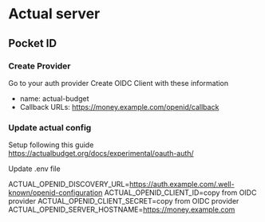 # Actual server

## Pocket ID

### Create Provider

Go to your auth provider
Create OIDC Client with these information

- name: actual-budget
- Callback URLs: https://money.example.com/openid/callback

### Update actual config

Setup following this guide https://actualbudget.org/docs/experimental/oauth-auth/

Update .env file

ACTUAL_OPENID_DISCOVERY_URL=https://auth.example.com/.well-known/openid-configuration
ACTUAL_OPENID_CLIENT_ID=copy from OIDC provider
ACTUAL_OPENID_CLIENT_SECRET=copy from OIDC provider
ACTUAL_OPENID_SERVER_HOSTNAME=https://money.example.com